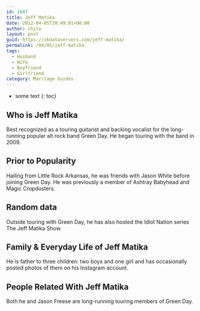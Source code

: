 ```yaml
---
id: 2687
title: Jeff Matika
date: 2012-04-05T20:49:01+00:00
author: chito
layout: post
guid: https://ukdataservers.com/jeff-matika/
permalink: /04/05/jeff-matika
tags:
  - Husband
  - Wife
  - Boyfriend
  - Girlfriend
category: Marriage Guides
---
```


* some text
{: toc}
          
          
## Who is  Jeff Matika
                  
                  
                  
Best recognized as a touring guitarist and backing vocalist for the long-running popular alt rock band Green Day. He began touring with the band in 2009.
                  
                
                
                
## Prior to Popularity 
                  
                  
                  
Hailing from Little Rock Arkansas, he was friends with Jason White before joining Green Day. He was previously a member of Ashtray Babyhead and Magic Cropdusters.
                  
                
                
                
## Random data 
                  
                  
                  
Outside touring with Green Day, he has also hosted the Idiot Nation series The Jeff Matika Show.
                  
                
                
                
## Family & Everyday Life of Jeff Matika
                  
                  
                  
He is father to three children: two boys and one girl and has occasionally posted photos of them on his Instagram account.
                  
                
                
                
## People Related With  Jeff Matika
                  
                  
                  
Both he and Jason Freese are long-running touring members of Green Day.
                  
                
              
            
          
          
          
    
    
  
